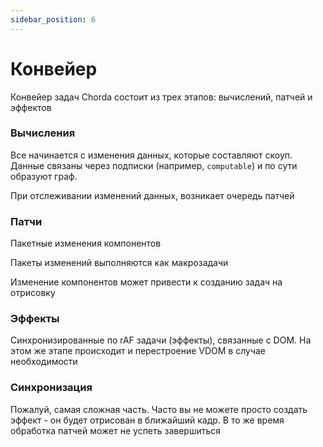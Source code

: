 ```yaml
---
sidebar_position: 6
---
```


# Конвейер

Конвейер задач Chorda состоит из трех этапов: вычислений, патчей и эффектов

### Вычисления

Все начинается с изменения данных, которые составляют скоуп. Данные связаны через подписки (например, `computable`) и по сути образуют граф. 

При отслеживании изменений данных, возникает очередь патчей

### Патчи

Пакетные изменения компонентов

Пакеты изменений выполняются как макрозадачи

Изменение компонентов может привести к созданию задач на отрисовку

### Эффекты

Синхронизированные по rAF задачи (эффекты), связанные с DOM. На этом же этапе происходит и перестроение VDOM в случае необходимости


### Синхронизация

Пожалуй, самая сложная часть. Часто вы не можете просто создать эффект - он будет отрисован в ближайший кадр. В то же время обработка патчей может не успеть завершиться